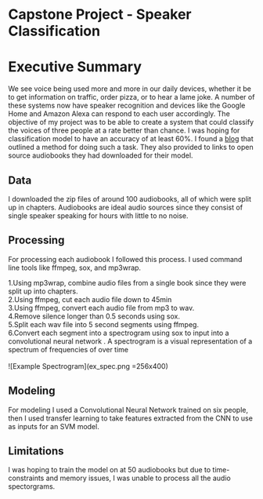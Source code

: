 # Capstone Project - Speaker Classification

# Executive Summary
We see voice being used more and more in our daily devices, whether it be to get information on traffic, order pizza, or to hear a lame joke. A number of these systems now have speaker recognition and devices like the Google Home and Amazon Alexa can respond to each user accordingly.
The objective of my project was to be able to create a system that could classify the voices of three people at a rate better than chance. I was hoping for classification model to have an accuracy of at least 60%. 
 I found a [blog](https://towardsdatascience.com/automatic-speaker-recognition-using-transfer-learning-6fab63e34e74) that outlined a method for doing such a task. They also provided to links to open source audiobooks they had downloaded for their model.

## Data
I downloaded the zip files of around 100 audiobooks, all of which were split up in chapters. Audiobooks are ideal audio sources since they consist of single speaker speaking for hours with little to no noise.
    
## Processing
For processing each audiobook I followed this process. I used command line tools like ffmpeg, sox, and mp3wrap.

1.Using mp3wrap, combine audio files from a single book since they were split up into chapters.<br>
2.Using ffmpeg, cut each audio file down to 45min<br>
3.Using ffmpeg, convert each audio file from mp3 to wav.<br>
4.Remove silence longer than 0.5 seconds using sox.<br>
5.Split each wav file into 5 second segments using ffmpeg.<br>
6.Convert each segment into a spectrogram using sox to input into a convolutional neural network . A spectrogram is a visual representation of a spectrum of frequencies of over time<br>
<br>
![Example Spectrogram](ex_spec.png =256x400)
    
## Modeling
For modeling I used a Convolutional Neural Network trained on six people, then I used transfer learning to take features extracted from the CNN to use as inputs for an SVM model. 

## Limitations
I was hoping to train the model on at 50 audiobooks but due to time-constraints and memory issues, I was unable to process all the audio spectorgrams. 
    
    
    
    
